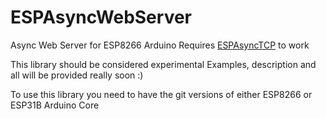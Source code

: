 # ESPAsyncWebServer
Async Web Server for ESP8266 Arduino
Requires [ESPAsyncTCP](https://github.com/me-no-dev/ESPAsyncTCP) to work

This library should be considered experimental
Examples, description and all will be provided really soon :)

To use this library you need to have the git versions of either ESP8266 or ESP31B Arduino Core
